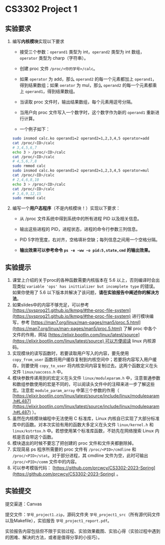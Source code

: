 # CS3302 Project 1

## 实验要求

1. 编写**内核模块**实现以下要求

   - 接受三个参数：`operand1` 类型为 int，`operand2` 类型为 int 数组，`operator` 类型为 charp（字符串）。

   - 创建 proc 文件 `/proc/<你的学号>/calc`。
   - 如果 `operator` 为 add，那么 `operand2` 的每一个元素都加上 `operand1`，得到结果数组；如果 `oerator` 为 mul，那么 `operand2` 的每一个元素都乘上 `operand1`，得到结果数组。
   - 当读取 proc 文件时，输出结果数组，每个元素用逗号分隔。
   - 当用户向 proc 文件写入一个数字时，这个数字作为新的 `operand1` 重新进行计算。
   - 一个例子如下：

   ```bash
   sudo insmod calc.ko operand1=2 operand2=1,2,3,4,5 operator=add
   cat /proc/<ID>/calc
   # 3,4,5,6,7
   echo 3 > /proc/<ID>/calc
   cat /proc/<ID>/calc
   # 4,5,6,7,8
   sudo rmmod calc
   sudo insmod calc.ko operand1=2 operand2=1,2,3,4,5 operator=mul
   cat /proc/<ID>/calc
   # 2,4,6,8,10
   echo 3 > /proc/<ID>/calc
   cat /proc/<ID>/calc
   # 3,6,9,12,15
   sudo rmmod calc
   ```

2. 编写一个**用户态程序**（不是内核模块！）实现以下要求：

   - 从 /proc 文件系统中得到系统中的所有进程 PID 以及相关信息。

   - 输出这些进程的 PID，进程状态，进程的命令行参数三列信息。

   - PID 5字符宽度，右对齐，空格填补空缺；每列信息之间用一个空格分隔。

   - **输出效果可以参考命令 `ps -e -ww -o pid:5,state,cmd` 的输出效果。**

## 实验提示

1. 课堂上介绍的关于proc的各种函数需要内核版本在 5.6 以上，否则编译时会出现类似 `variable 'ops' has inittializer but incomplete type` 的错误。如果你使用了 5.6 以下版本并解决了该问题，**请在实验报告中阐述你的解决方法**。
2. 如果slides中的内容不够充足，可以参考 [https://sysprog21.github.io/lkmpg/#the-proc-file-system](https://sysprog21.github.io/lkmpg/#the-proc-file-system) 进行模块编写，参考 [https://man7.org/linux/man-pages/man5/proc.5.html](https://man7.org/linux/man-pages/man5/proc.5.html) 了解 proc 中各个文件的作用，网站 [https://elixir.bootlin.com/linux/latest/source](https://elixir.bootlin.com/linux/latest/source) 可以方便阅读 linux 内核源码。
3. 实现模块的读写函数时，若要读取用户写入的内容，要先使用 `copy_from_user` 函数将用户缓存复制到内核空间中；若要将内容写入用户缓存，则要使用 `copy_to_user` 将内核空间内容复制过去。这两个函数定义在头文件 `linux/uaccess.h` 中。
4. 模块参数传递用到的宏定义在头文件 `linux/moduleparam.h` 中，注意普通参数和数组参数使用的宏是不同的，可以阅读头文件中的注释来进一步了解这些宏。注意宏 `module_param_array` 中第三个参数的作用（ [https://elixir.bootlin.com/linux/latest/source/include/linux/moduleparam.h#L487](https://elixir.bootlin.com/linux/latest/source/include/linux/moduleparam.h#L487) ）。
5. 虽然在内核模块编程中无法使用 C 标准库，Linux 内核自已实现了大部分标准库中的函数。对本次实验有用的函数大多定义在头文件 `linux/kernel.h` 和 `linux/kstrtox.h` 中。若想使用某个标准库函数，不妨先在网络搜索 Linux 内核是否自带这个函数。
6. 模块退出的时候不要忘了把创建的 proc 文件和文件夹都删除掉。
7. 实现简易 ps 程序所需要的 proc 文件有 `/proc/<PID>/cmdline` 和 `/proc/<PID>/stat`。对于部分进程，其 cmdline 文件为空，此时可输出 `/proc/<PID>/comm` 文件中的内容。
8. 可以参考模版代码： [https://github.com/prcwcy/CS3302-2023-Spring](https://github.com/prcwcy/CS3302-2023-Spring) 。

## 实验提交

提交渠道：Canvas

提交⽂件：`学号_project1.zip`，源码⽂件夹 `学号_project1_src`（所有源代码文件以及Makefile），实验报告 `学号_project1_report.pdf`。

实验报告内容包括但不限于实验过程、实验效果截图、实验心得（实验过程中遇到的困难、解决的方法，或者是值得分享的小技巧）。



